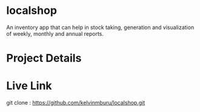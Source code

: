 # localshop
An inventory app that can help in stock taking, generation and visualization of weekly, monthly and annual reports.

# Project Details

# Live Link
  
  git clone : https://github.com/kelvinmburu/localshop.git

